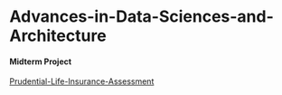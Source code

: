 # Advances-in-Data-Sciences-and-Architecture
#### Midterm Project
[Prudential-Life-Insurance-Assessment](https://github.com/hmaccelerate/Prudential-Life-Insurance-Assessment)
